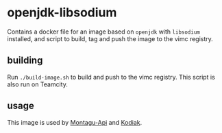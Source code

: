 # openjdk-libsodium
Contains a docker file for an image based on `openjdk` with `libsodium` installed, and script to build, tag and push
the image to the vimc registry.

## building
Run `./build-image.sh` to build and push to the vimc registry. This script is also run on Teamcity.

## usage
This image is used by [Montagu-Api](https://github.com/vimc/montagu-api-Api) 
and [Kodiak](https://github.com/vimc/kodiak).
